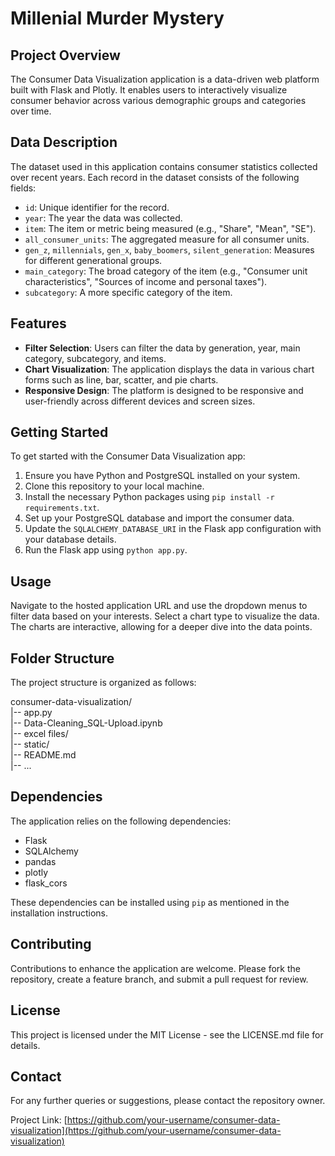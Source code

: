 # Millenial Murder Mystery

## Project Overview

The Consumer Data Visualization application is a data-driven web platform built with Flask and Plotly. It enables users to interactively visualize consumer behavior across various demographic groups and categories over time. 

## Data Description

The dataset used in this application contains consumer statistics collected over recent years. Each record in the dataset consists of the following fields:

- `id`: Unique identifier for the record.
- `year`: The year the data was collected.
- `item`: The item or metric being measured (e.g., "Share", "Mean", "SE").
- `all_consumer_units`: The aggregated measure for all consumer units.
- `gen_z`, `millennials`, `gen_x`, `baby_boomers`, `silent_generation`: Measures for different generational groups.
- `main_category`: The broad category of the item (e.g., "Consumer unit characteristics", "Sources of income and personal taxes").
- `subcategory`: A more specific category of the item.

## Features

- **Filter Selection**: Users can filter the data by generation, year, main category, subcategory, and items.
- **Chart Visualization**: The application displays the data in various chart forms such as line, bar, scatter, and pie charts.
- **Responsive Design**: The platform is designed to be responsive and user-friendly across different devices and screen sizes.

## Getting Started

To get started with the Consumer Data Visualization app:

1. Ensure you have Python and PostgreSQL installed on your system.
2. Clone this repository to your local machine.
3. Install the necessary Python packages using `pip install -r requirements.txt`.
4. Set up your PostgreSQL database and import the consumer data.
5. Update the `SQLALCHEMY_DATABASE_URI` in the Flask app configuration with your database details.
6. Run the Flask app using `python app.py`.

## Usage

Navigate to the hosted application URL and use the dropdown menus to filter data based on your interests. Select a chart type to visualize the data. The charts are interactive, allowing for a deeper dive into the data points.

## Folder Structure

The project structure is organized as follows:

consumer-data-visualization/ <br>
|-- app.py <br>
|-- Data-Cleaning_SQL-Upload.ipynb <br>
|-- excel files/ <br>
|-- static/ <br>
|-- README.md <br>
|-- ... <br>

## Dependencies

The application relies on the following dependencies:

- Flask
- SQLAlchemy
- pandas
- plotly
- flask_cors

These dependencies can be installed using `pip` as mentioned in the installation instructions.

## Contributing

Contributions to enhance the application are welcome. Please fork the repository, create a feature branch, and submit a pull request for review.

## License

This project is licensed under the MIT License - see the LICENSE.md file for details.

## Contact

For any further queries or suggestions, please contact the repository owner.

Project Link: [https://github.com/your-username/consumer-data-visualization](https://github.com/your-username/consumer-data-visualization)
